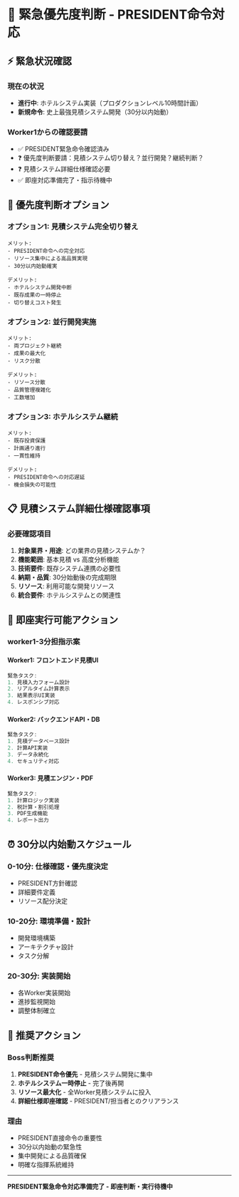# 🚨 緊急優先度判断 - PRESIDENT命令対応

## ⚡ 緊急状況確認

### 現在の状況
- **進行中**: ホテルシステム実装（プロダクションレベル10時間計画）
- **新規命令**: 史上最強見積システム開発（30分以内始動）

### Worker1からの確認要請
- ✅ PRESIDENT緊急命令確認済み
- ❓ 優先度判断要請：見積システム切り替え？並行開発？継続判断？
- ❓ 見積システム詳細仕様確認必要
- ✅ 即座対応準備完了・指示待機中

## 🎯 優先度判断オプション

### オプション1: 見積システム完全切り替え
```
メリット:
- PRESIDENT命令への完全対応
- リソース集中による高品質実現
- 30分以内始動確実

デメリット:
- ホテルシステム開発中断
- 既存成果の一時停止
- 切り替えコスト発生
```

### オプション2: 並行開発実施
```
メリット:
- 両プロジェクト継続
- 成果の最大化
- リスク分散

デメリット:
- リソース分散
- 品質管理複雑化
- 工数増加
```

### オプション3: ホテルシステム継続
```
メリット:
- 既存投資保護
- 計画通り進行
- 一貫性維持

デメリット:
- PRESIDENT命令への対応遅延
- 機会損失の可能性
```

## 📋 見積システム詳細仕様確認事項

### 必要確認項目
1. **対象業界・用途**: どの業界の見積システムか？
2. **機能範囲**: 基本見積 vs 高度分析機能
3. **技術要件**: 既存システム連携の必要性
4. **納期・品質**: 30分始動後の完成期限
5. **リソース**: 利用可能な開発リソース
6. **統合要件**: ホテルシステムとの関連性

## 🚀 即座実行可能アクション

### worker1-3分担指示案

#### Worker1: フロントエンド見積UI
```javascript
緊急タスク:
1. 見積入力フォーム設計
2. リアルタイム計算表示
3. 結果表示UI実装
4. レスポンシブ対応
```

#### Worker2: バックエンドAPI・DB
```javascript
緊急タスク:
1. 見積データベース設計
2. 計算API実装
3. データ永続化
4. セキュリティ対応
```

#### Worker3: 見積エンジン・PDF
```javascript
緊急タスク:
1. 計算ロジック実装
2. 税計算・割引処理
3. PDF生成機能
4. レポート出力
```

## ⏰ 30分以内始動スケジュール

### 0-10分: 仕様確認・優先度決定
- PRESIDENT方針確認
- 詳細要件定義
- リソース配分決定

### 10-20分: 環境準備・設計
- 開発環境構築
- アーキテクチャ設計
- タスク分解

### 20-30分: 実装開始
- 各Worker実装開始
- 進捗監視開始
- 調整体制確立

## 🎯 推奨アクション

### Boss判断推奨
1. **PRESIDENT命令優先** - 見積システム開発に集中
2. **ホテルシステム一時停止** - 完了後再開
3. **リソース最大化** - 全Worker見積システムに投入
4. **詳細仕様即座確認** - PRESIDENT/担当者とのクリアランス

### 理由
- PRESIDENT直接命令の重要性
- 30分以内始動の緊急性
- 集中開発による品質確保
- 明確な指揮系統維持

---

**PRESIDENT緊急命令対応準備完了 - 即座判断・実行待機中**